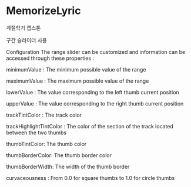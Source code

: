 # MemorizeLyric
계절학기 캡스톤


구간 슬라이더 사용

Configuration
The range slider can be customized and information can be accessed through these properties :

<p>minimumValue : The minimum possible value of the range</p>
<p>maximumValue : The maximum possible value of the range</p>
<p>lowerValue : The value corresponding to the left thumb current position</p>
<p>upperValue : The value corresponding to the right thumb current position</p>
<p>trackTintColor : The track color</p>
<p>trackHighlightTintColor : The color of the section of the track located between the two thumbs</p>
<p>thumbTintColor: The thumb color</p>
<p>thumbBorderColor: The thumb border color</p>
<p>thumbBorderWidth: The width of the thumb border</p>
<p>curvaceousness : From 0.0 for square thumbs to 1.0 for circle thumbs</p>
